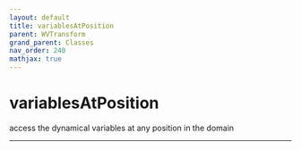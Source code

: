 ```yaml
---
layout: default
title: variablesAtPosition
parent: WVTransform
grand_parent: Classes
nav_order: 240
mathjax: true
---
```


#  variablesAtPosition

access the dynamical variables at any position in the domain


---

